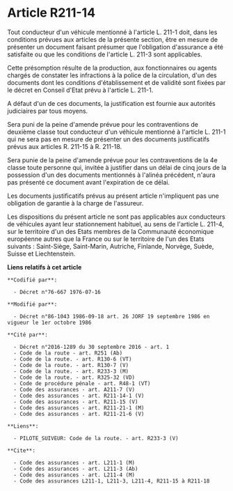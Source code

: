 # Article R211-14

Tout conducteur d'un véhicule mentionné à l'article L. 211-1 doit, dans les conditions prévues aux articles de la présente
section, être en mesure de présenter un document faisant présumer que l'obligation d'assurance a été satisfaite ou que les
conditions de l'article L. 211-3 sont applicables.

Cette présomption résulte de la production, aux fonctionnaires ou agents chargés de constater les infractions à la police de
la circulation, d'un des documents dont les conditions d'établissement et de validité sont fixées par le décret en Conseil
d'Etat prévu à l'article L. 211-1.

A défaut d'un de ces documents, la justification est fournie aux autorités judiciaires par tous moyens.

Sera puni de la peine d'amende prévue pour les contraventions de deuxième classe tout conducteur d'un véhicule mentionné à
l'article L. 211-1 qui ne sera pas en mesure de présenter un des documents justificatifs prévus aux articles R. 211-15 à R.
211-18.

Sera punie de la peine d'amende prévue pour les contraventions de la 4e classe toute personne qui, invitée à justifier dans
un délai de cinq jours de la possession d'un des documents mentionnés à l'alinéa précédent, n'aura pas présenté ce document
avant l'expiration de ce délai.

Les documents justificatifs prévus au présent article n'impliquent pas une obligation de garantie à la charge de l'assureur.

Les dispositions du présent article ne sont pas applicables aux conducteurs de véhicules ayant leur stationnement habituel,
au sens de l'article L. 211-4, sur le territoire d'un des Etats membres de la Communauté économique européenne autres que la
France ou sur le territoire de l'un des Etats suivants : Saint-Siège, Saint-Marin, Autriche, Finlande, Norvège, Suède, Suisse
et Liechtenstein.

**Liens relatifs à cet article**

	**Codifié par**:

	  - Décret n°76-667 1976-07-16

	**Modifié par**:

	  - Décret n°86-1043 1986-09-18 art. 26 JORF 19 septembre 1986 en vigueur le 1er octobre 1986

	**Cité par**:

	  - Décret n°2016-1289 du 30 septembre 2016 - art. 1
	  - Code de la route - art. R251 (Ab)
	  - Code de la route. - art. R130-6 (VT)
	  - Code de la route. - art. R130-7 (V)
	  - Code de la route. - art. R233-3 (M)
	  - Code de la route. - art. R325-32 (VD)
	  - Code de procédure pénale - art. R48-1 (VT)
	  - Code des assurances - art. A211-7 (V)
	  - Code des assurances - art. R211-14-1 (V)
	  - Code des assurances - art. R211-15 (V)
	  - Code des assurances - art. R211-21-1 (M)
	  - Code des assurances - art. R211-21-6 (V)

	**Liens**:

	  - PILOTE_SUIVEUR: Code de la route. - art. R233-3 (V)

	**Cite**:

	  - Code des assurances - art. L211-1 (M)
	  - Code des assurances - art. L211-3 (Ab)
	  - Code des assurances - art. L211-4 (M)
	  - Code des assurances L211-1, L211-3, L211-4, R211-15 à R211-18
